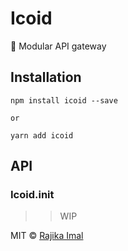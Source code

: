 # Icoid

:ghost: Modular API gateway

## Installation

```
npm install icoid --save

or

yarn add icoid
```

## API

### Icoid.init

>> WIP

MIT © [Rajika Imal](https://rajikaimal.github.io)